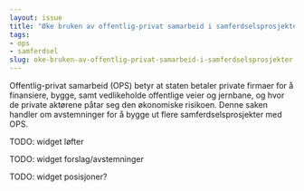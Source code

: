 ```yaml
---
layout: issue
title: "Øke bruken av offentlig-privat samarbeid i samferdselsprosjekter"
tags:
- ops
- samferdsel
slug: oke-bruken-av-offentlig-privat-samarbeid-i-samferdselsprosjekter
---
```


Offentlig-privat samarbeid (OPS) betyr at staten betaler private firmaer for å finansiere, bygge, samt vedlikeholde offentlige veier og jernbane, og hvor de private aktørene påtar seg den økonomiske risikoen. Denne saken handler om avstemninger for å bygge ut flere samferdselsprosjekter med OPS.

TODO: widget løfter

TODO: widget forslag/avstemninger

TODO: widget posisjoner?

